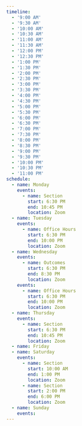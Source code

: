 ```yaml
---
timeline:
  - '9:00 AM'
  - '9:30 AM'
  - '10:00 AM'
  - '10:30 AM'
  - '11:00 AM'
  - '11:30 AM'
  - '12:00 PM'
  - '12:30 PM'
  - '1:00 PM'
  - '1:30 PM'
  - '2:00 PM'
  - '2:30 PM'
  - '3:00 PM'
  - '3:30 PM'
  - '4:00 PM'
  - '4:30 PM'
  - '5:00 PM'
  - '5:30 PM'
  - '6:00 PM'
  - '6:30 PM'
  - '7:00 PM'
  - '7:30 PM'
  - '8:00 PM'
  - '8:30 PM'
  - '9:00 PM'
  - '9:30 PM'
  - '10:00 PM'
  - '10:30 PM'
  - '11:00 PM'
schedule:
  - name: Monday
    events:
      - name: Section
        start: 6:30 PM
        end: 10:45 PM
        location: Zoom
  - name: Tuesday
    events:
      - name: Office Hours
        start: 6:30 PM
        end: 10:00 PM
        location: Zoom
  - name: Wednesday
    events:
      - name: Outcomes
        start: 6:30 PM
        end: 8:30 PM
        location: Zoom
    events:
      - name: Office Hours
        start: 6:30 PM
        end: 10:00 PM
        location: Zoom
  - name: Thursday
    events:
      - name: Section
        start: 6:30 PM
        end: 10:45 PM
        location: Zoom
  - name: Friday
  - name: Saturday
    events:
      - name: Section
        start: 10:00 AM
        end: 1:00 PM
        location: Zoom
      - name: Section
        start: 2:00 PM
        end: 6:00 PM
        location: Zoom
  - name: Sunday
    events:
---
```

